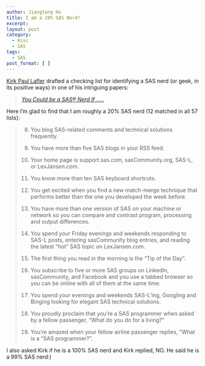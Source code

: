```yaml
---
author: Jiangtang Hu
title: I am a 20% SAS Nerd!
excerpt:
layout: post
category:
  - misc
  - SAS
tags:
  - SAS
post_format: [ ]
---
```

[Kirk Paul Lafler][1] drafted a checking list for identifying a SAS nerd (or geek, in its positive ways) in one of his intriguing papers:

> *[You Could be a SAS® Nerd If . . .][2]* 

Here I’m glad to find that I am roughly a 20% SAS nerd (12 matched in all 57 lists):

> 8. You blog SAS-related comments and technical solutions frequently. 
> 
> 9. You have more than five SAS blogs in your RSS feed. 
> 
> 10. Your home page is support.sas.com, sasCommunity.org, SAS-L, or LexJansen.com. 
> 
> 11. You know more than ten SAS keyboard shortcuts. 
> 
> 12. You get excited when you find a new match-merge technique that performs better than the one you developed the week before.
> 
> 21. You have more than one version of SAS on your machine or network so you can compare and contrast program, processing and output differences.
> 
> 28. You spend your Friday evenings and weekends responding to SAS-L posts, entering sasCommunity blog entries, and reading the latest “hot” SAS topic on LexJansen.com.
> 
> 38. The first thing you read in the morning is the “Tip of the Day”.
> 
> 45. You subscribe to five or more SAS groups on LinkedIn, sasCommunity, and Facebook and you use a tabbed browser so you can be online with all of them at the same time.
> 
> 47. You spend your evenings and weekends SAS-L’ing, Googling and Binging looking for elegant SAS technical solutions.
> 
> 50. You proudly proclaim that you’re a SAS programmer when asked by a fellow passenger, “What do you do for a living?”
> 
> 51. You’re amazed when your fellow airline passenger replies, “What is a “SAS programmer?”.

I also asked Kirk if he is a 100% SAS nerd and Kirk replied, NO. He said he is a 99% SAS nerd:)

 [1]: http://en.wikipedia.org/wiki/Kirk_Paul_Lafler
 [2]: http://www.wuss.org/proceedings10/coders/2910_3_COD-Lafler2.pdf